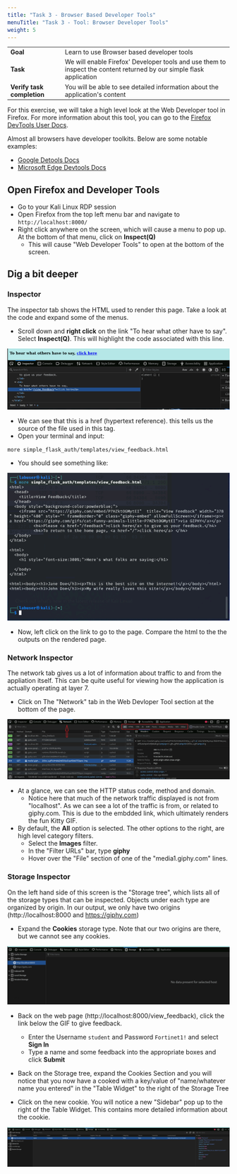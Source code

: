 ```yaml
---
title: "Task 3 - Browser Based Developer Tools"
menuTitle: "Task 3 - Tool: Browser Developer Tools"
weight: 5
---
```


|                            |    |  
|----------------------------| ----
| **Goal**                   | Learn to use Browser based developer tools
| **Task**                   | We will enable Firefox' Developer tools and use them to inspect the content returned by our simple flask application
| **Verify task completion** | You will be able to see detailed information about the application's content

For this exercise, we will take a high level look at the Web Developer tool in Firefox.  For more information about this tool, you can go to the [Firefox DevTools User Docs](https://firefox-source-docs.mozilla.org/devtools-user/).  

Almost all browsers have developer toolkits.  Below are some notable examples:
- [Google Detools Docs](https://developer.chrome.com/docs/devtools)
- [Microsoft Edge Devtools Docs](https://learn.microsoft.com/en-us/microsoft-edge/devtools-guide-chromium/landing/)


## Open Firefox and Developer Tools


- Go to your Kali Linux RDP session
- Open Firefox from the top left menu bar and navigate to ```http://localhost:8000/```
- Right click anywhere on the screen, which will cause a menu to pop up.  At the bottom of that menu, click on **Inspect(Q)**
  - This will cause "Web Developer Tools" to open at the bottom of the screen.  


## Dig a bit deeper

### Inspector

The inspector tab shows the HTML used to render this page.  Take a look at the code and expand some of the menus.

- Scroll down and **right click** on the link "To hear what other have to say".  Select **Inspect(Q)**.  This will highlight the code associated with this line.

![Click Here](click_here.png)


- We can see that this is a href (hypertext reference).  this tells us the source of the file used in this tag.  
- Open your terminal and input:

```
more simple_flask_auth/templates/view_feedback.html

```

- You should see something like:

![More View](more_view.png)

- Now, left click on the link to go to the page.  Compare the html to the the outputs on the rendered page.


### Network Inspector

The network tab gives us a lot of information about traffic to and from the appliation itself.  This can be quite useful for viewing how the application is actually operating at layer 7.

- Click on The "Network" tab in the Web Devloper Tool section at the bottom of the page.

![Net Tab](net_tab.png)

- At a glance, we can see the HTTP status code, method and domain.
  - Notice here that much of the network traffic displayed is not from "localhost".  As we can see a lot of the traffic is from, or related to giphy.com.  This is due to the embdded link, which ultimately renders the fun Kitty GIF.
- By default, the **All** option is selected. The other options to the right, are high level category filters.
  - Select the **Images** filter.
  - In the "Filter URLs" bar, type **giphy**
  - Hover over the "File" section of one of the "media1.giphy.com" lines.


### Storage Inspector

On the left hand side of this screen is the "Storage tree", which lists all of the storage types that can be inspected.  Objects under each type are organized by origin.  In our output, we only have two origins (http://localhost:8000 and https://giphy.com)

- Expand the **Cookies** storage type.  Note that our two origins are there, but we cannot see any cookies.

![No Cook](no_cook.png)

- Back on the web page (http://localhost:8000/view_feedback), click the link below the GIF to give feedback.
  - Enter the Username ```student``` and Password ```Fortinet1!``` and select **Sign In**
  - Type a name and some feedback into the appropriate boxes and click **Submit**
  
- Back on the Storage tree, expand the Cookies Section and you will notice that you now have a cooked with a key/value of "name/whatever name you entered" in the "Table Widget" to the right of the Storage Tree

- Click on the new cookie.  You will notice a new "Sidebar" pop up to the right of the Table Widget.  This contains more detailed information about the cookie.

![Yes Cook](yes_cook.png)



